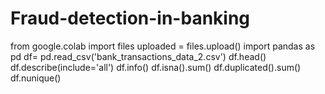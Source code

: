 # Fraud-detection-in-banking
from google.colab import files
uploaded = files.upload()
import pandas as pd
df= pd.read_csv('bank_transactions_data_2.csv')
df.head()
df.describe(include='all')
df.info()
df.isna().sum()
df.duplicated().sum()
df.nunique()
